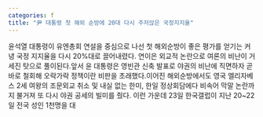 ```yaml
---
categories: f
title: "尹 대통령 첫 해외 순방에 20대 다시 주저앉은 국정지지율"
---
```

윤석열 대통령이 유엔총회 연설을 중심으로 나선 첫 해외순방이 좋은 평가를 얻기는 커녕 국정 지지율을 다시 20%대로 끌어내렸다. 연이은 외교적 논란으로 여론의 비난이 거세진 탓으로 풀이된다.앞서 윤 대통령은 영빈관 신축 발표로 야권의 비난에 직면하자 곧바로 철회해 오락가락 정책이란 비판을 초래했다.이어진 해외순방에서도 영국 엘리자베스 2세 여왕의 조문외교 취소 및 내실 없는 한미, 한일 정상회담에다 비속어 막말 논란까지 불거져 또 다시 야권 공세의 빌미를 줬다. 이런 가운데 23일 한국갤럽이 지난 20~22일 전국 성인 1천명을 대